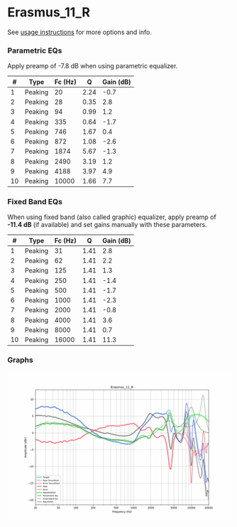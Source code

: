 # Erasmus_11_R
See [usage instructions](https://github.com/jaakkopasanen/AutoEq#usage) for more options and info.

### Parametric EQs
Apply preamp of -7.8 dB when using parametric equalizer.

|   # | Type    |   Fc (Hz) |    Q |   Gain (dB) |
|-----|---------|-----------|------|-------------|
|   1 | Peaking |        20 | 2.24 |        -0.7 |
|   2 | Peaking |        28 | 0.35 |         2.8 |
|   3 | Peaking |        94 | 0.99 |         1.2 |
|   4 | Peaking |       335 | 0.64 |        -1.7 |
|   5 | Peaking |       746 | 1.67 |         0.4 |
|   6 | Peaking |       872 | 1.08 |        -2.6 |
|   7 | Peaking |      1874 | 5.67 |        -1.3 |
|   8 | Peaking |      2490 | 3.19 |         1.2 |
|   9 | Peaking |      4188 | 3.97 |         4.9 |
|  10 | Peaking |     10000 | 1.66 |         7.7 |

### Fixed Band EQs
When using fixed band (also called graphic) equalizer, apply preamp of **-11.4 dB** (if available) and set gains manually with these parameters.

|   # | Type    |   Fc (Hz) |    Q |   Gain (dB) |
|-----|---------|-----------|------|-------------|
|   1 | Peaking |        31 | 1.41 |         2.8 |
|   2 | Peaking |        62 | 1.41 |         2.2 |
|   3 | Peaking |       125 | 1.41 |         1.3 |
|   4 | Peaking |       250 | 1.41 |        -1.4 |
|   5 | Peaking |       500 | 1.41 |        -1.7 |
|   6 | Peaking |      1000 | 1.41 |        -2.3 |
|   7 | Peaking |      2000 | 1.41 |        -0.8 |
|   8 | Peaking |      4000 | 1.41 |         3.6 |
|   9 | Peaking |      8000 | 1.41 |         0.7 |
|  10 | Peaking |     16000 | 1.41 |        11.3 |

### Graphs
![](./Erasmus_11_R.png)
